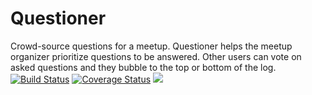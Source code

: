 # Questioner
Crowd-source questions for a meetup. Questioner helps the meetup organizer prioritize questions to be answered. Other users can vote on asked questions and they bubble to the top or bottom of the log.
[![Build Status](https://travis-ci.com/Akinmyde/Questioner.svg?branch=server)](https://travis-ci.com/Akinmyde/Questioner)
[![Coverage Status](https://coveralls.io/repos/github/Akinmyde/Questioner/badge.svg)](https://coveralls.io/github/Akinmyde/Questioner)
<a href="https://codeclimate.com/github/Akinmyde/Questioner/maintainability"><img src="https://api.codeclimate.com/v1/badges/1293144f78e1201ccc00/maintainability" /></a>
